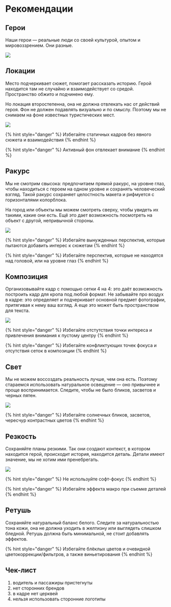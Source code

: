 # Рекомендации

## Герои

Наши герои — реальные люди со своей культурой, опытом и мировоззрением. Они разные.

![](.gitbook/assets/upload-610ae81a-0645-45b2-8239-270cee09578c-1-.jpg)

## Локации

Место подчеркивает сюжет, помогает рассказать историю. Герой находится там не случайно и взаимодействует со средой. Пространство обжито и подчинено ему.

Но локация второстепенна, она не должна отвлекать нас от действий героя. Фон не должен подавлять визуально и по смыслу. Поэтому мы не снимаем на фоне известных туристических мест.

![](.gitbook/assets/upload-4bee263c-8f23-4d1c-ad9a-0dd24fc9a12b-1-.jpg)

{% hint style="danger" %}
Избегайте статичных кадров без явного сюжета и взаимодействия
{% endhint %}

{% hint style="danger" %}
Активный фон отвлекает внимание
{% endhint %}

## Ракурс

Мы не смотрим свысока: предпочитаем прямой ракурс, на уровне глаз, чтобы находиться с героем на одном уровне и сохранять человеческий взгляд. Такой ракурс сохраняет целостность макета и рифмуется с горизонталями колорблока.

На город или объекты мы можем смотреть сверху, чтобы увидеть их такими, какие они есть. Ещё это дает возможность посмотреть на объект с другой, непривычной стороны.

![](.gitbook/assets/upload-ebc3d641-b20d-420b-b9c3-3ac5c4d19176-1-.jpg)

{% hint style="danger" %}
Избегайте вынужденных перспектив, которые пытаются добавить интерес к сюжетам
{% endhint %}

{% hint style="danger" %}
Избегайте перспектив, которые не находятся над головой, или на уровне глаз
{% endhint %}

## Композиция

Организовывайте кадр с помощью сетки 4 на 4: это даёт возможность построить кадр для кропа под любой формат. Не забывайте про воздух в кадре: это определяет и подчеркивает основной предмет фотографии, притягивая к нему ваш взгляд. А еще это может быть пространством для текста.

![](.gitbook/assets/upload-f89d4693-ef64-448f-98b2-76b16d21cf47-1-.jpg)

{% hint style="danger" %}
Избегайте отстутствия точки интереса и привлечения внимания к пустому центру
{% endhint %}

{% hint style="danger" %}
Избегайте конфликтующих точек фокуса и отсутствия сеток в композиции
{% endhint %}

## Свет

Мы не можем воссоздать реальность лучше, чем она есть. Поэтому стараемся использовать натуральное освещение — оно привычнее и проще воспринимается. Следите, чтобы не было бликов, засветов и черных пятен.

![](.gitbook/assets/upload-72f8d702-aaa5-4ce4-b0a4-419af37f34c5-1-.jpg)

{% hint style="danger" %}
Избегайте солнечных бликов, засветов, череcчур контрастных цветов
{% endhint %}

## Резкость

Сохраняйте планы резкими. Так они создают контекст, в котором находится герой, происходит история, находится деталь. Детали имеют значение, мы не хотим ими пренебрегать.

![](.gitbook/assets/upload-cf62eee4-436f-45dc-8934-654a2ba5af6a-1-.jpg)

{% hint style="danger" %}
Не используйте софт-фокус
{% endhint %}

{% hint style="danger" %}
Избегайте эффекта макро при съемке деталей
{% endhint %}

## Ретушь

Сохраняйте натуральный баланс белого. Следите за натуральностью тона кожи, она не должна уходить в желтизну или выглядеть слишком бледной. Ретушь должна быть минимальной, не стоит добавлять эффектов.

{% hint style="danger" %}
Избегайте блёклых цветов и очевидной цветокоррекции/фильтров, а также виньетирования
{% endhint %}

## Чек-лист

1. водитель и пассажиры пристегнуты
2. нет сторонних брендов
3. в кадре нет церквей
4. нельзя использовать сторонние логотипы

